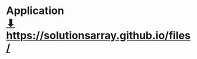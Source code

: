 # Application <br> <a href="https://solutionsarray.github.io/application/" target="_blank">⬇</a> <br> <a href="https://solutionsarray.github.io/application/" target="_blank">https://solutionsarray.github.io/files/</a>
